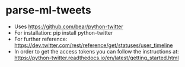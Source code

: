 # parse-ml-tweets

* Uses https://github.com/bear/python-twitter
* For installation: pip install python-twitter
* For further reference: https://dev.twitter.com/rest/reference/get/statuses/user_timeline
* In order to get the access tokens you can follow the instructions at: https://python-twitter.readthedocs.io/en/latest/getting_started.html
